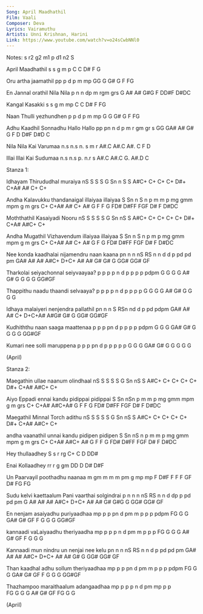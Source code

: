 ```yaml
---
Song: April Maadhathil
Film: Vaali
Composer: Deva
Lyrics: Vairamuthu
Artists: Unni Krishnan, Harini
Link: https://www.youtube.com/watch?v=o24sCwbNNl0
---
```


Notes: s r2 g2 m1 p d1 n2 S


April Maadhathil 
s s   g  m  p
C C   D# F  G

Oru artha jaamathil 
pp  p d   p  m mp
GG  G G#  G  F FG

En Jannal orathil Nila Nila 
p  n  n   dp m    rgm  grs
G  A# A# G#G F    DD#F D#DC

Kangal Kasakki 
s  s   g m  mp
C  C  D# F  FG

Naan Thulli yezhundhen 
p    p   d  p m   mp
G    G  G#  G F   FG

Adhu Kaadhil Sonnadhu  Hallo  Hallo 
pp   pn n    d  p m    r  gm  gr s
GG   GA# A# G#  G F    D D#F D#D C


Nila  Nila  Kai Varumaa 
n.s   n.s   n.  s m r
A#.C A#.C  A#.  C F D

Illai   Illai Kai  Sudumaa 
n.s     n.s   p.   n.r s
A#.C   A#.C   G.  A#.D C



Stanza 1:

 Idhayam  Thirududhal     muraiya 
 nS  S    S  S G Sn       n S  S
A#C+ C+  C+ C+ D#+ C+A#  A# C+ C+

 Andha    Kalavukku  thandanaigal  illaiyaa  illaiyaa 
 S Sn     n S n  p   m   m p  mg   gmm  mpm  g m grs 
C+ C+A#  A# C+ A# G  F   F G  FD#  D#FF FGF D# F D#DC 

 Moththathil Kasaiyadi      Nooru 
 nS  S  S    S S  G Sn      nS S
A#C+ C+ C+  C+ C+ D#+ C+A# A#C+ C+

 Andha   Mugathil Vizhavendum illaiyaa  illaiyaa 
 S Sn    n S n    p m  p  mg  gmm  mpm  g m  grs 
C+ C+A# A# C+ A#  G F  G  FD# D#FF FGF D# F D#DC 


Nee  konda kaadhalai    nijamendru naan kaana
pn   n  n  nS RS n      n d d  p   pd   pd pm
GA# A# A# A#C+ D+C+ A# A# G# G# G  GG#  GG# GF
 
 
Tharkolai seiyachonnal seiyvaayaa? 
p   p p   p  n d   p   p   p  p   pdpm
G   G G   G A# G#  G   G   G  G   GG#GF

Thappithu naadu thaandi selvaaya? 
p   p p   p  n  d    p  p  p  p
G   G G   G A# G#    G  G  G  G

Idhaya  malaiyeri    nenjendra pallathil 
pn  n   n S  RSn     nd d  p   pd pdpm
GA# A# A# C+ D+C+A# A#G# G# G  GG# GG#GF

Kudhiththu naan saaga maattenaa 
p p    p   pn   d  p  p   p p   pdpm
G G    G   GA# G#  G  G   G G   GG#GF

Kumari nee solli maruppena 
p p p  pn  d  p  p p  p p
G G G  GA# G# G  G G  G G


(April)



Stanza 2:

 Maegathin   ullae naanum   olindhaal
 nS S S      S S   G  Sn    nS  S
A#C+ C+ C+  C+ C+ D#+ C+A# A#C+ C+

 Aiyo    Eppadi   ennai kandu   pidippai  pidippai 
 S Sn    nSn p    m m   p  mg   gmm  mpm  g m grs 
C+ C+A# A#C+A# G  F F   G  FD# D#FF  FGF D# F D#DC 

 Maegathil  Minnal Torch    adithu 
 nS S S     S  S   G Sn     nS S
A#C+ C+ C+ C+ C+  D#+ C+A# A#C+ C+

 andha   vaanathil unnai kandu   pidipen  pidipen 
 S Sn    nS n p    m m   p  mg   gmm mpm  g m grs 
C+ C+A# A#C+ A# G  F F   G  FD# D#FF FGF D# F D#DC 

Hey thullaadhey 
S   s   r  rg
C+  C   D  DD#

Enai Kollaadhey 
rr   r  g  gm
DD   D D#  D#F

Un Paarvayil poothadhu naanaa 
m  gm  m m   m  pm g   mp mp
F  D#F F F   F  GF D#  FG FG

Sudu kelvi  kaettaalum    Pani vaarthai solgindrai 
p n  n  n   nS  RS n      n d  dp  p    pd pd pm
G A# A# A# A#C+ D+C+ A#  A# G# G#G G    GG# GG# GF

En nenjam asaiyadhu puriyaadhaa 
mp p  p   pn  d pm  m p p  p     pdpm
FG G  G   GA# G# GF F G G  G     GG#GF

kannaadi vaLaiyaadhu theriyaadha 
mp p  p  p n  d  pm  m  p p  p
FG G  G  G A# G# GF  F  G G  G

Kannaadi    mun nindru   un nenjai nee kelu 
pn n  n     nS  RS n     n  d  p   pd  pd pm
GA# A# A#  A#C+ D+C+ A# A# G#  G   GG# GG# GF

Than kaadhal adhu sollum theriyaadhaa 
mp   p  p    pn   d  pm  m  p p  p     pdpm
FG   G  G    GA#  G# GF  F  G G  G     GG#GF

Thazhampoo maraithaalum adangaadhaa 
mp p   p   p n  d   pm  mp  p  p  
FG G   G   G A# G#  GF  FG  G  G  


(April)

 
 


